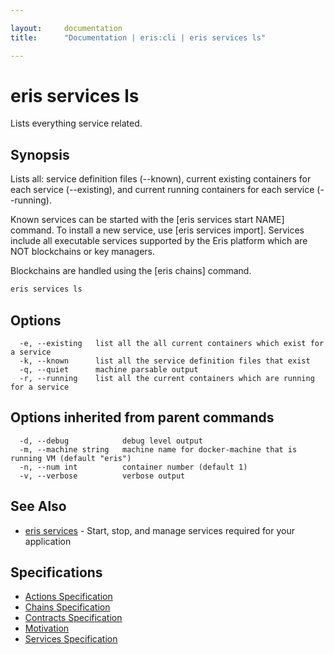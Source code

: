 ```yaml
---

layout:     documentation
title:      "Documentation | eris:cli | eris services ls"

---
```


# eris services ls

Lists everything service related.

## Synopsis

Lists all: service definition files (--known), current existing containers
for each service (--existing), and current running containers
for each service (--running).

Known services can be started with the [eris services start NAME] command.
To install a new service, use [eris services import]. Services include
all executable services supported by the Eris platform which are
NOT blockchains or key managers.

Blockchains are handled using the [eris chains] command.

```bash
eris services ls
```

## Options

```
  -e, --existing   list all the all current containers which exist for a service
  -k, --known      list all the service definition files that exist
  -q, --quiet      machine parsable output
  -r, --running    list all the current containers which are running for a service
```

## Options inherited from parent commands

```
  -d, --debug            debug level output
  -m, --machine string   machine name for docker-machine that is running VM (default "eris")
  -n, --num int          container number (default 1)
  -v, --verbose          verbose output
```

## See Also

* [eris services](https://docs.erisindustries.com/documentation/eris-cli/0.11.0/eris_services/)	 - Start, stop, and manage services required for your application

## Specifications

* [Actions Specification](https://docs.erisindustries.com/documentation/eris-cli/0.11.0/actions_specification/)
* [Chains Specification](https://docs.erisindustries.com/documentation/eris-cli/0.11.0/chains_specification/)
* [Contracts Specification](https://docs.erisindustries.com/documentation/eris-cli/0.11.0/contracts_specification/)
* [Motivation](https://docs.erisindustries.com/documentation/eris-cli/0.11.0/motivation/)
* [Services Specification](https://docs.erisindustries.com/documentation/eris-cli/0.11.0/services_specification/)

